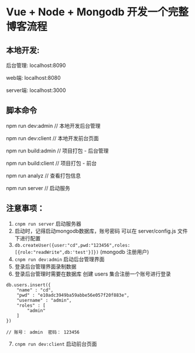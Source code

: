 # Vue + Node + Mongodb 开发一个完整博客流程

## 本地开发:
后台管理: localhost:8090

web端: localhost:8080

server端: localhost:3000


## 脚本命令
npm run dev:admin // 本地开发后台管理

npm run dev:client // 本地开发前台页面

npm run build:admin // 项目打包 - 后台管理

npm run build:client // 项目打包 - 前台

npm run analyz  // 查看打包信息

npm run server  // 启动服务


## 注意事项： 
  1. `cnpm run server` 启动服务器
  2. 启动时，记得启动mongodb数据库，账号密码  可以在 server/config.js  文件下进行配置 
  3. `db.createUser({user:"cd",pwd:"123456",roles:[{role:"readWrite",db:'test'}]})` (mongodb 注册用户)
  4. `cnpm run dev:admin` 启动后台管理界面
  5. 登录后台管理界面录制数据
  6. 登录后台管理时需要在数据库 创建 users 集合注册一个账号进行登录
  ```
  db.users.insert({
      "name" : "cd",
      "pwd" : "e10adc3949ba59abbe56e057f20f883e",
      "username" : "admin",
      "roles" : [ 
          "admin"
      ]
  })

  // 账号： admin  密码： 123456
  ```
  7. `cnpm run dev:client` 启动前台页面

